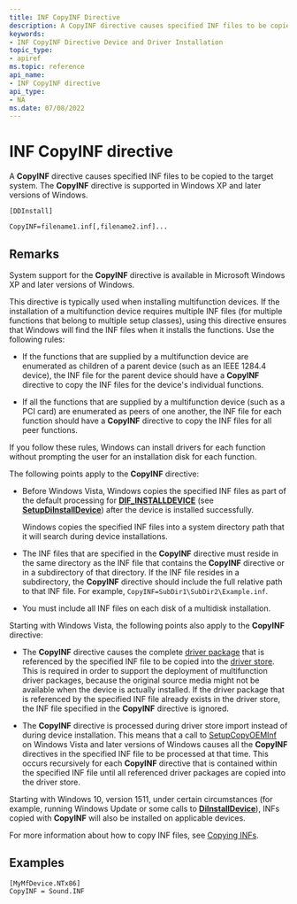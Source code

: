 ```yaml
---
title: INF CopyINF Directive
description: A CopyINF directive causes specified INF files to be copied to the target system. The CopyINF directive is supported in Windows XP and later versions of Windows.
keywords:
- INF CopyINF Directive Device and Driver Installation
topic_type:
- apiref
ms.topic: reference
api_name:
- INF CopyINF directive
api_type:
- NA
ms.date: 07/08/2022
---
```


# INF CopyINF directive

A **CopyINF** directive causes specified INF files to be copied to the target system. The **CopyINF** directive is supported in Windows XP and later versions of Windows.

```inf
[DDInstall]
  
CopyINF=filename1.inf[,filename2.inf]...
```

## Remarks

System support for the **CopyINF** directive is available in Microsoft Windows XP and later versions of Windows.

This directive is typically used when installing multifunction devices. If the installation of a multifunction device requires multiple INF files (for multiple functions that belong to multiple setup classes), using this directive ensures that Windows will find the INF files when it installs the functions. Use the following rules:

- If the functions that are supplied by a multifunction device are enumerated as children of a parent device (such as an IEEE 1284.4 device), the INF file for the parent device should have a **CopyINF** directive to copy the INF files for the device's individual functions.

- If all the functions that are supplied by a multifunction device (such as a PCI card) are enumerated as peers of one another, the INF file for each function should have a **CopyINF** directive to copy the INF files for all peer functions.

If you follow these rules, Windows can install drivers for each function without prompting the user for an installation disk for each function.

The following points apply to the **CopyINF** directive:

- Before Windows Vista, Windows copies the specified INF files as part of the default processing for [**DIF_INSTALLDEVICE**](./dif-installdevice.md) (see [**SetupDiInstallDevice**](/windows/win32/api/setupapi/nf-setupapi-setupdiinstalldevice)) after the device is installed successfully.

    Windows copies the specified INF files into a system directory path that it will search during device installations.

- The INF files that are specified in the **CopyINF** directive must reside in the same directory as the INF file that contains the **CopyINF** directive or in a subdirectory of that directory. If the INF file resides in a subdirectory, the **CopyINF** directive should include the full relative path to that INF file. For example, `CopyINF=SubDir1\SubDir2\Example.inf`.

- You must include all INF files on each disk of a multidisk installation.

Starting with Windows Vista, the following points also apply to the **CopyINF** directive:

- The **CopyINF** directive causes the complete [driver package](driver-packages.md) that is referenced by the specified INF file to be copied into the [driver store](driver-store.md). This is required in order to support the deployment of multifunction driver packages, because the original source media might not be available when the device is actually installed. If the driver package that is referenced by the specified INF file already exists in the driver store, the INF file specified in the **CopyINF** directive is ignored.

- The **CopyINF** directive is processed during driver store import instead of during device installation. This means that a call to [SetupCopyOEMInf](/windows/win32/api/setupapi/nf-setupapi-setupcopyoeminfa) on Windows Vista and later versions of Windows causes all the **CopyINF** directives in the specified INF file to be processed at that time. This occurs recursively for each **CopyINF** directive that is contained within the specified INF file until all referenced driver packages are copied into the driver store.

Starting with Windows 10, version 1511, under certain circumstances (for example, running Windows Update or some calls to [**DiInstallDevice**](/windows/win32/api/newdev/nf-newdev-diinstalldevice)), INFs copied with **CopyINF** will also be installed on applicable devices.

For more information about how to copy INF files, see [Copying INFs](copying-inf-files.md).

## Examples

```inf
[MyMfDevice.NTx86]
CopyINF = Sound.INF
```
